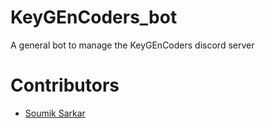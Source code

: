 # KeyGEnCoders_bot
A general bot to manage the KeyGEnCoders discord server

# Contributors
-  [Soumik Sarkar](https://github.com/meooow25)
